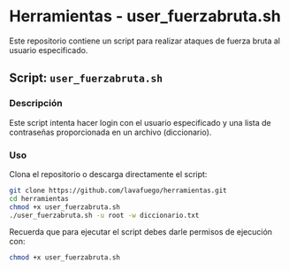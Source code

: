 # Herramientas - user_fuerzabruta.sh

Este repositorio contiene un script para realizar ataques de fuerza bruta al usuario especificado.

## Script: `user_fuerzabruta.sh`

### Descripción

Este script intenta hacer login con el usuario especificado y una lista de contraseñas proporcionada en un archivo (diccionario).

### Uso

Clona el repositorio o descarga directamente el script:

```bash
git clone https://github.com/lavafuego/herramientas.git
cd herramientas
chmod +x user_fuerzabruta.sh
./user_fuerzabruta.sh -u root -w diccionario.txt
```
Recuerda que para ejecutar el script debes darle permisos de ejecución con:
```bash
chmod +x user_fuerzabruta.sh
```

